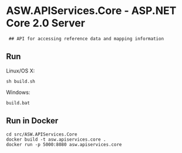 # ASW.APIServices.Core - ASP.NET Core 2.0 Server

     ## API for accessing reference data and mapping information 

## Run

Linux/OS X:

```
sh build.sh
```

Windows:

```
build.bat
```
## Run in Docker

```
cd src/ASW.APIServices.Core
docker build -t asw.apiservices.core .
docker run -p 5000:8080 asw.apiservices.core
```
